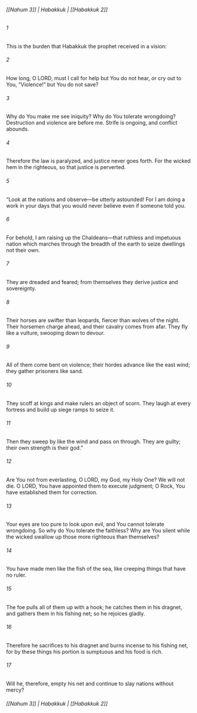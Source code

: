 ###### [[Nahum 3]] | Habakkuk | [[Habakkuk 2]]

###### 1
This is the burden that Habakkuk the prophet received in a vision:
###### 2
How long, O LORD, must I call for help but You do not hear, or cry out to You, “Violence!” but You do not save?
###### 3
Why do You make me see iniquity? Why do You tolerate wrongdoing? Destruction and violence are before me. Strife is ongoing, and conflict abounds.
###### 4
Therefore the law is paralyzed, and justice never goes forth. For the wicked hem in the righteous, so that justice is perverted.
###### 5
“Look at the nations and observe—be utterly astounded! For I am doing a work in your days that you would never believe even if someone told you.
###### 6
For behold, I am raising up the Chaldeans—that ruthless and impetuous nation which marches through the breadth of the earth to seize dwellings not their own.
###### 7
They are dreaded and feared; from themselves they derive justice and sovereignty.
###### 8
Their horses are swifter than leopards, fiercer than wolves of the night. Their horsemen charge ahead, and their cavalry comes from afar. They fly like a vulture, swooping down to devour.
###### 9
All of them come bent on violence; their hordes advance like the east wind; they gather prisoners like sand.
###### 10
They scoff at kings and make rulers an object of scorn. They laugh at every fortress and build up siege ramps to seize it.
###### 11
Then they sweep by like the wind and pass on through. They are guilty; their own strength is their god.”
###### 12
Are You not from everlasting, O LORD, my God, my Holy One? We will not die. O LORD, You have appointed them to execute judgment; O Rock, You have established them for correction.
###### 13
Your eyes are too pure to look upon evil, and You cannot tolerate wrongdoing. So why do You tolerate the faithless? Why are You silent while the wicked swallow up those more righteous than themselves?
###### 14
You have made men like the fish of the sea, like creeping things that have no ruler.
###### 15
The foe pulls all of them up with a hook; he catches them in his dragnet, and gathers them in his fishing net; so he rejoices gladly.
###### 16
Therefore he sacrifices to his dragnet and burns incense to his fishing net, for by these things his portion is sumptuous and his food is rich.
###### 17
Will he, therefore, empty his net and continue to slay nations without mercy?

###### [[Nahum 3]] | Habakkuk | [[Habakkuk 2]]

